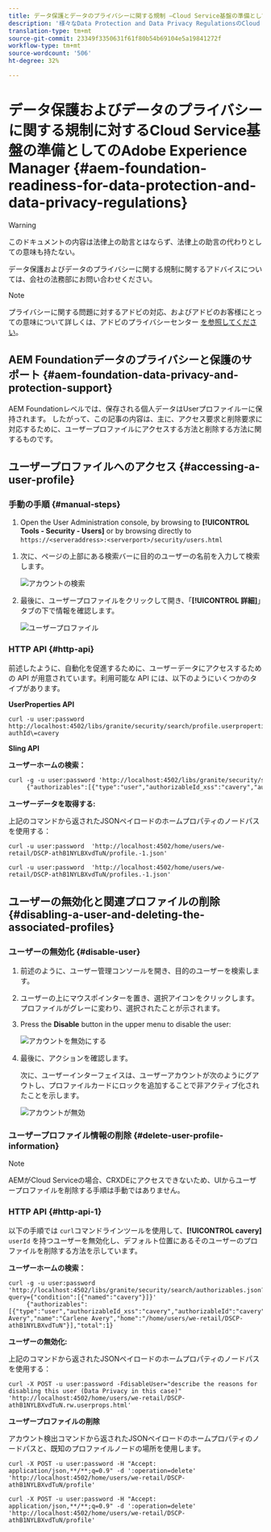 ```yaml
---
title: データ保護とデータのプライバシーに関する規制 —Cloud Service基盤の準備としてのAdobe Experience Manager
description: '様々なData Protection and Data Privacy RegulationsのCloud Service基盤サポートとしてのAdobe Experience Managerについて説明します。 EU General Data Protection Regulation(GDPR)、California Consumer Privacy Act（カリフォルニア消費者プライバシー法）、およびCloud Serviceプロジェクトとして新しいAEMを導入する際の準拠方法を含む。 '
translation-type: tm+mt
source-git-commit: 23349f3350631f61f80b54b69104e5a19841272f
workflow-type: tm+mt
source-wordcount: '506'
ht-degree: 32%

---
```



# データ保護およびデータのプライバシーに関する規制に対するCloud Service基盤の準備としてのAdobe Experience Manager {#aem-foundation-readiness-for-data-protection-and-data-privacy-regulations}

>[!WARNING]
>
>このドキュメントの内容は法律上の助言とはならず、法律上の助言の代わりとしての意味も持たない。
>
>データ保護およびデータのプライバシーに関する規制に関するアドバイスについては、会社の法務部にお問い合わせください。

>[!NOTE]
>
>プライバシーに関する問題に対するアドビの対応、およびアドビのお客様にとっての意味について詳しくは、アドビのプライバシーセンター [を参照してください](https://www.adobe.com/privacy.html)。

## AEM Foundationデータのプライバシーと保護のサポート {#aem-foundation-data-privacy-and-protection-support}

AEM Foundationレベルでは、保存される個人データはUserプロファイルーに保持されます。 したがって、この記事の内容は、主に、アクセス要求と削除要求に対応するために、ユーザープロファイルにアクセスする方法と削除する方法に関するものです。

## ユーザープロファイルへのアクセス {#accessing-a-user-profile}

### 手動の手順 {#manual-steps}

1. Open the User Administration console, by browsing to **[!UICONTROL Tools - Security - Users]** or by browsing directly to `https://<serveraddress>:<serverport>/security/users.html`

<!--
   ![useradmin2](assets/useradmin2.png)
-->

1. 次に、ページの上部にある検索バーに目的のユーザーの名前を入力して検索します。

   ![アカウントの検索](assets/dpp-foundation-01.png)

1. 最後に、ユーザープロファイルをクリックして開き、「**[!UICONTROL 詳細]**」タブの下で情報を確認します。

   ![ユーザープロファイル](assets/dpp-foundation-02.png)

### HTTP API {#http-api}

前述したように、自動化を促進するために、ユーザーデータにアクセスするための API が用意されています。利用可能な API には、以下のようにいくつかのタイプがあります。

**UserProperties API**

```shell
curl -u user:password http://localhost:4502/libs/granite/security/search/profile.userproperties.json\?authId\=cavery
```

**Sling API**

**ユーザーホームの検索：**

```xml
curl -g -u user:password 'http://localhost:4502/libs/granite/security/search/authorizables.json?query={"condition":[{"named":"cavery"}]}'
     {"authorizables":[{"type":"user","authorizableId_xss":"cavery","authorizableId":"cavery","name_xss":"Carlene Avery","name":"Carlene Avery","home":"/home/users/we-retail/DSCP-athB1NYLBXvdTuN"}],"total":1}
```

**ユーザーデータを取得する:**

上記のコマンドから返されたJSONペイロードのホームプロパティのノードパスを使用する：

```shell
curl -u user:password  'http://localhost:4502/home/users/we-retail/DSCP-athB1NYLBXvdTuN/profile.-1.json'
```

```shell
curl -u user:password  'http://localhost:4502/home/users/we-retail/DSCP-athB1NYLBXvdTuN/profiles.-1.json'
```

## ユーザーの無効化と関連プロファイルの削除 {#disabling-a-user-and-deleting-the-associated-profiles}

### ユーザーの無効化 {#disable-user}

1. 前述のように、ユーザー管理コンソールを開き、目的のユーザーを検索します。
2. ユーザーの上にマウスポインターを置き、選択アイコンをクリックします。プロファイルがグレーに変わり、選択されたことが示されます。

3. Press the **Disable** button in the upper menu to disable the user:

   ![アカウントを無効にする](assets/dpp-foundation-03.png)

4. 最後に、アクションを確認します。

   次に、ユーザーインターフェイスは、ユーザーアカウントが次のようにグアウトし、プロファイルカードにロックを追加することで非アクティブ化されたことを示します。

   ![アカウントが無効](assets/dpp-foundation-04.png)

### ユーザープロファイル情報の削除 {#delete-user-profile-information}

>[!NOTE]
>
>AEMがCloud Serviceの場合、CRXDEにアクセスできないため、UIからユーザープロファイルを削除する手順は手動ではありません。

### HTTP API {#http-api-1}

以下の手順では `curl`コマンドラインツールを使用して、**[!UICONTROL cavery]** `userId` を持つユーザーを無効化し、デフォルト位置にあるそのユーザーのプロファイルを削除する方法を示しています。

**ユーザーホームの検索：**

```shell
curl -g -u user:password 'http://localhost:4502/libs/granite/security/search/authorizables.json?query={"condition":[{"named":"cavery"}]}'
     {"authorizables":[{"type":"user","authorizableId_xss":"cavery","authorizableId":"cavery","name_xss":"Carlene Avery","name":"Carlene Avery","home":"/home/users/we-retail/DSCP-athB1NYLBXvdTuN"}],"total":1}
```

**ユーザーの無効化:**

上記のコマンドから返されたJSONペイロードのホームプロパティのノードパスを使用する：

```shell
curl -X POST -u user:password -FdisableUser="describe the reasons for disabling this user (Data Privacy in this case)" 'http://localhost:4502/home/users/we-retail/DSCP-athB1NYLBXvdTuN.rw.userprops.html'
```

**ユーザープロファイルの削除**

アカウント検出コマンドから返されたJSONペイロードのホームプロパティのノードパスと、既知のプロファイルノードの場所を使用します。

```shell
curl -X POST -u user:password -H "Accept: application/json,**/**;q=0.9" -d ':operation=delete' 'http://localhost:4502/home/users/we-retail/DSCP-athB1NYLBXvdTuN/profile'
```

```shell
curl -X POST -u user:password -H "Accept: application/json,**/**;q=0.9" -d ':operation=delete' 'http://localhost:4502/home/users/we-retail/DSCP-athB1NYLBXvdTuN/profile'
```
